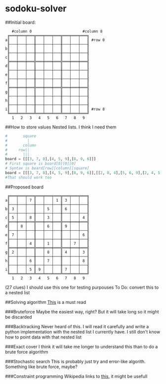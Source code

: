 # sodoku-solver
##Initial board:
```
   #column 0                       #column 8
 ╔═══╤═══╤═══╦═══╤═══╤═══╦═══╤═══╤═══╗
a║   │   │   ║   │   │   ║   │   │   ║ #row 0
 ╟───┼───┼───╫───┼───┼───╫───┼───┼───╢
b║   │   │   ║   │   │   ║   │   │   ║
 ╟───┼───┼───╫───┼───┼───╫───┼───┼───╢
c║   │   │   ║   │   │   ║   │   │   ║
 ╠═══╪═══╪═══╬═══╪═══╪═══╬═══╪═══╪═══╣
d║   │   │   ║   │   │   ║   │   │   ║
 ╟───┼───┼───╫───┼───┼───╫───┼───┼───╢
e║   │   │   ║   │   │   ║   │   │   ║
 ╟───┼───┼───╫───┼───┼───╫───┼───┼───╢
f║   │   │   ║   │   │   ║   │   │   ║
 ╠═══╪═══╪═══╬═══╪═══╪═══╬═══╪═══╪═══╣
g║   │   │   ║   │   │   ║   │   │   ║
 ╟───┼───┼───╫───┼───┼───╫───┼───┼───╢
h║   │   │   ║   │   │   ║   │   │   ║
 ╟───┼───┼───╫───┼───┼───╫───┼───┼───╢
i║   │   │   ║   │   │   ║   │   │   ║ #row 8
 ╚═══╧═══╧═══╩═══╧═══╧═══╩═══╧═══╧═══╝
   1   2   3   4   5   6   7   8   9 

```
##How to store values
Nested lists. I think I need them
```python
#       square 
#         | 
#       column
#     row||
#       |||
board = [[[3, 7, 8],[4, 5, 9],[8, 9, 6]]]
# First square is board[0][0][0]
# Syntax is board[row][column][square]
board = [[[3, 7, 8],[4, 5, 9],[8, 9, 6]],[[2, 8, 4],[5, 6, 9],[2, 4, 5]]]
#That should work too
```
##Proposed board
```
 ╔═══╤═══╤═══╦═══╤═══╤═══╦═══╤═══╤═══╗
a║   │   │ 7 ║   │   │ 1 ║ 3 │   │   ║
 ╟───┼───┼───╫───┼───┼───╫───┼───┼───╢
b║ 3 │   │   ║   │ 5 │   ║ 6 │   │   ║
 ╟───┼───┼───╫───┼───┼───╫───┼───┼───╢
c║ 5 │   │ 8 ║   │ 3 │   ║   │   │ 4 ║
 ╠═══╪═══╪═══╬═══╪═══╪═══╬═══╪═══╪═══╣
d║   │ 8 │   ║   │ 6 │   ║ 9 │   │   ║
 ╟───┼───┼───╫───┼───┼───╫───┼───┼───╢
e║ 7 │   │   ║   │   │   ║   │   │ 6 ║
 ╟───┼───┼───╫───┼───┼───╫───┼───┼───╢
f║   │   │ 4 ║   │ 1 │   ║   │ 7 │   ║
 ╠═══╪═══╪═══╬═══╪═══╪═══╬═══╪═══╪═══╣
g║ 2 │   │   ║   │ 8 │   ║ 4 │   │ 3 ║
 ╟───┼───┼───╫───┼───┼───╫───┼───┼───╢
h║   │   │ 6 ║   │ 7 │   ║   │   │ 8 ║
 ╟───┼───┼───╫───┼───┼───╫───┼───┼───╢
i║   │   │ 5 ║ 9 │   │   ║ 7 │   │   ║
 ╚═══╧═══╧═══╩═══╧═══╧═══╩═══╧═══╧═══╝
   1   2   3   4   5   6   7   8   9
```
(27 clues)
I should use this one for testing purpouses
To Do: convert this to a nested list

##Solving algorithm
[This](https://en.wikipedia.org/wiki/Sudoku_solving_algorithms) is a must read

###Bruteforce
Maybe the easiest way, right? But it will take long so it might be discarded

###Backtracking
Never heard of this. I will read it carefully and write a python implementation with the nested list I currently have. I still don't know how to point data with that nested list

###Exact cover
I think it will take me longer to understand this than to do a brute force algorithm

###Stochastic search
This is probably just try and error-like algorith. Something like brute force, maybe?

###Constraint programming
Wikipedia links to [this](http://4c.ucc.ie/~hsimonis/sudoku.pdf), it might be usefull

